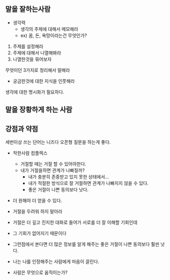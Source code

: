 ## 말을 잘하는사람
* 생각력
  * 생각의 주제에 대해서 메모해라
  * ex) 꿈, 돈, 욕망이라는건 무엇인가? 
1. 주제를 설정해라
2. 주제에 대해서 나열해봐라 
3. 나열한것을 묶어보자


무엇이던 3가지로 정리해서 말해라
* 궁금한것에 대한 지식을 인풋해라 

생각에 대한 명시화가 필요하다.

## 말을 장황하게 하는 사람 


## 강점과 약점
세번이상 쓰는 단어는 니즈다 
오픈형 질문을 하는게 좋다.


* 착한사람 컴플렉스 
  * 거절할 때는 거절 할 수 있어야한다.
  * 내가 거절을하면 관계가 나빠질까? 
    * 내가 충분히 존중받고 있지 못한 상태에서...
    * 내가 적절한 방식으로 잘 거절하면 관계가 나빠지지 않을 수 있다.
    * 좋은 거절이 나쁜 동의보다 낫다.
* 더 원해야 더 얻을 수 있다.
* 거절을 두려워 하지 말아라 
* 거절은 더 깊고 진지한 대화로 들어가 서로를 더 잘 이해할 기회인데
* 그 기회가 없어지기 때문이다
* 그런점에서 본다면 더 많은 정보를 알게 해주는 좋은 거절이 나쁜 동의보다 훨씬 낫다.


* 나는 나를 인정해주는 사람에게 마음이 끌린다.

* 사람은 무엇으로 움직이는가?
